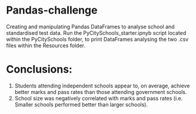 # Pandas-challenge
Creating and manipulating Pandas DataFrames to analyse school and standardised test data.
Run the PyCitySchools_starter.ipnyb script located within the PyCitySchools folder, to print DataFrames analysing the two .csv files within the Resources folder.

# Conclusions:
1. Students attending independent schools appear to, on average, achieve better marks and pass rates than those attending government schools.
2. School size was negatively correlated with marks and pass rates (i.e. Smaller schools performed better than larger schools).
